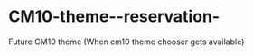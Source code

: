 CM10-theme--reservation-
========================

Future CM10 theme (When cm10 theme chooser gets available)
